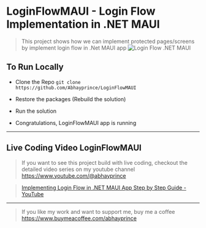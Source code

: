 # LoginFlowMAUI - Login Flow Implementation in .NET MAUI

> This project shows how we can implement protected pages/screens by implement login flow in .Net MAUI app
![Login Flow .NET MAUI](https://i9.ytimg.com/vi_webp/97G-XkuENYE/maxresdefault.webp?v=643846d9&sqp=CMjq8KEG&rs=AOn4CLDQRX2LN_84-vPF62Yzrhn1bRpSBw)

## To Run Locally
- Clone the Repo
    `git clone https://github.com/Abhayprince/LoginFlowMAUI `
    
- Restore the packages (Rebuild the solution)   

- Run the solution

- Congratulations, LoginFlowMAUI app is running
---------------------------------------
## Live Coding Video LoginFlowMAUI
> If you want to see this project build with live coding, checkout the detailed video series on my youtube channel https://www.youtube.com/@abhayprince

> [Implementing Login Flow in .NET MAUI App Step by Step Guide - YouTube](https://youtu.be/97G-XkuENYE)

-------------------------------

> If you like my work and want to support me, buy me a coffee https://www.buymeacoffee.com/abhayprince
